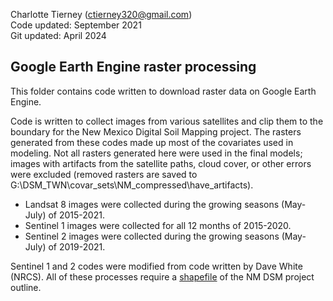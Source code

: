 Charlotte Tierney (ctierney320@gmail.com)
<br /> Code updated: September 2021
<br /> Git updated: April 2024

## Google Earth Engine raster processing

This folder contains code written to download raster data on Google Earth Engine. 

Code is written to collect images from various satellites and clip them to the boundary for the New Mexico Digital Soil Mapping project. The rasters generated from these codes made up most of the covariates used in modeling. Not all rasters generated here were used in the final models; images with artifacts from the satellite paths, cloud cover, or other errors were excluded (removed rasters are saved to G:\DSM_TWN\covar_sets\NM_compressed\have_artifacts).

* Landsat 8 images were collected during the growing seasons (May-July) of 2015-2021. 
* Sentinel 1 images were collected for all 12 months of 2015-2020. 
* Sentinel 2 images were collected during the growing seasons (May-July) of 2019-2021.

Sentinel 1 and 2 codes were modified from code written by Dave White (NRCS).
All of these processes require a [shapefile](https://code.usgs.gov/sbsc/duniway-lab/dart-dsm/nm-dsm/-/tree/main/data/GIS/nm_dsm_NMextent_reprojected.shp) of the NM DSM project outline. 

